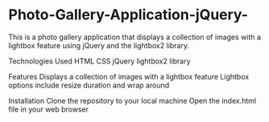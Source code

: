 # Photo-Gallery-Application-jQuery-
This is a photo gallery application that displays a collection of images with a lightbox feature using jQuery and the lightbox2 library.

Technologies Used
HTML
CSS
jQuery
lightbox2 library

Features
Displays a collection of images with a lightbox feature
Lightbox options include resize duration and wrap around

Installation
Clone the repository to your local machine
Open the index.html file in your web browser

